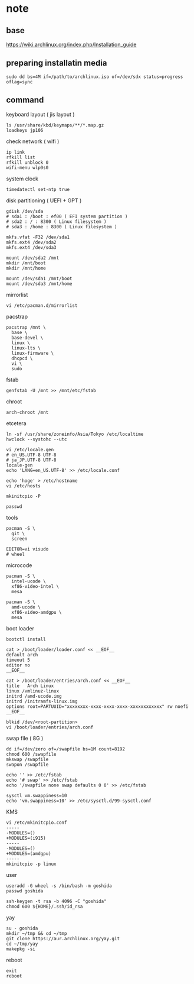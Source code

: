 # note

## base

https://wiki.archlinux.org/index.php/Installation_guide

## preparing installatin media

```console
sudo dd bs=4M if=/path/to/archlinux.iso of=/dev/sdx status=progress oflag=sync
```

## command

keyboard layout ( jis layout )

```console
ls /usr/share/kbd/keymaps/**/*.map.gz
loadkeys jp106
```

check network ( wifi )

```console
ip link
rfkill list
rfkill unblock 0
wifi-menu wlp0s0
```

system clock

```console
timedatectl set-ntp true
```

disk partitioning ( UEFI + GPT )

```console
gdisk /dev/sda
# sda1 : /boot : ef00 ( EFI system partition )
# sda2 : / : 8300 ( Linux filesystem )
# sda3 : /home : 8300 ( Linux filesystem )

mkfs.vfat -F32 /dev/sda1
mkfs.ext4 /dev/sda2
mkfs.ext4 /dev/sda3

mount /dev/sda2 /mnt
mkdir /mnt/boot
mkdir /mnt/home

mount /dev/sda1 /mnt/boot
mount /dev/sda3 /mnt/home
```

mirrorlist

```console
vi /etc/pacman.d/mirrorlist
```

pacstrap

```console
pacstrap /mnt \
  base \
  base-devel \
  linux \
  linux-lts \
  linux-firmware \
  dhcpcd \
  vi \
  sudo
```

fstab

```console
genfstab -U /mnt >> /mnt/etc/fstab
```

chroot

```console
arch-chroot /mnt
```

etcetera

```console
ln -sf /usr/share/zoneinfo/Asia/Tokyo /etc/localtime
hwclock --systohc --utc

vi /etc/locale.gen
# en_US.UTF-8 UTF-8
# ja_JP.UTF-8 UTF-8
locale-gen
echo 'LANG=en_US.UTF-8' >> /etc/locale.conf

echo 'hoge' > /etc/hostname
vi /etc/hosts

mkinitcpio -P

passwd
```

tools

```console
pacman -S \
  git \
  screen

EDITOR=vi visudo
# wheel
```

microcode

```console
pacman -S \
  intel-ucode \
  xf86-video-intel \
  mesa

pacman -S \
  amd-ucode \
  xf86-video-amdgpu \
  mesa
```

boot loader

```console
bootctl install

cat > /boot/loader/loader.conf << __EOF__
default arch
timeout 5
editor no
__EOF__

cat > /boot/loader/entries/arch.conf << __EOF__
title   Arch Linux
linux /vmlinuz-linux
initrd /amd-ucode.img
initrd /initramfs-linux.img
options root=PARTUUID="xxxxxxxx-xxxx-xxxx-xxxx-xxxxxxxxxxxx" rw noefi
__EOF__

blkid /dev/<root-partition>
vi /boot/loader/entries/arch.conf
```

swap file ( 8G )

```console
dd if=/dev/zero of=/swapfile bs=1M count=8192
chmod 600 /swapfile
mkswap /swapfile
swapon /swapfile

echo '' >> /etc/fstab
echo '# swap' >> /etc/fstab
echo '/swapfile none swap defaults 0 0' >> /etc/fstab

sysctl vm.swappiness=10
echo 'vm.swappiness=10' >> /etc/sysctl.d/99-sysctl.conf
```

KMS

```console
vi /etc/mkinitcpio.conf
-----
-MODULES=()
+MODULES=(i915)
-----
-MODULES=()
+MODULES=(amdgpu)
-----
mkinitcpio -p linux
```

user

```console
useradd -G wheel -s /bin/bash -m goshida
passwd goshida

ssh-keygen -t rsa -b 4096 -C "goshida"
chmod 600 ${HOME}/.ssh/id_rsa
```

yay

```console
su - goshida
mkdir ~/tmp && cd ~/tmp
git clone https://aur.archlinux.org/yay.git
cd ~/tmp/yay
makepkg -si
```

reboot

```console
exit
reboot
```


